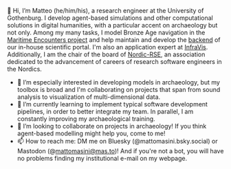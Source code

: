 👋 Hi, I’m Matteo (he/him/his), a research engineer at the University of Gothenburg. I develop agent-based simulations and other computational solutions in digital humanities, with a particular accent on archaeology but not only. Among my many tasks, I model Bronze Age navigation in the [Maritime Encounters project](https://www.gu.se/en/research/maritime-encounters) and help maintain and develop the [backend](https://github.com/gu-gridh/diana-backend) of our in-house scientific portal. I'm also an application expert at [InfraVis](https://infravis.se/). Additionally, I am the chair of the board of [Nordic-RSE](https://nordic-rse.org/), an association dedicated to the advancement of careers of research software engineers in the Nordics.


- 👀 I’m especially interested in developing models in archaeology, but my toolbox is broad and I'm collaborating on projects that span from sound analysis to visualization of multi-dimensional data.
- 🌱 I’m currently learning to implement typical software development pipelines, in order to better integrate my team. In parallel, I am constantly improving my archaeological training.
- 💞️ I’m looking to collaborate on projects in archaeology! If you think agent-based modelling might help you, come to me!
- 📫 How to reach me: DM me on Bluesky (@mattomasini.bsky.social) or Mastodon (@mattomasini@mas.to)! And if you're not a bot, you will have no problems finding my institutional e-mail on my webpage.

<!---
mtomasini/mtomasini is a ✨ special ✨ repository because its `README.md` (this file) appears on your GitHub profile.
You can click the Preview link to take a look at your changes.
--->

